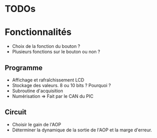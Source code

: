 # TODOs

# Fonctionnalités
* Choix de la fonction du bouton ?
* Plusieurs fonctions sur le bouton ou non ?

## Programme
* Affichage et rafraîchissement LCD
* Stockage des valeurs. 8 ou 10 bits ? Pourquoi ?
* Subroutine d'acquisition
* Numérisation => Fait par le CAN du PIC

## Circuit
* Choisir le gain de l'AOP
* Déterminer la dynamique de la sortie de l'AOP et la marge d'erreur.
